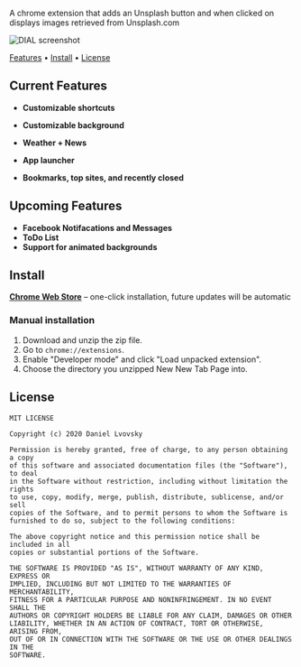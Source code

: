 A chrome extension that adds an Unsplash button and when clicked on displays images retrieved from Unsplash.com

![DIAL screenshot](https://lh3.googleusercontent.com/JDRFm0Hcs-cW7oqTZl_PKyYZhSvY5IzxxfU0E6NMVSFInRnrkym_6D3YGMU2rKiETfq488Iexg=w640-h400-e365)   

[Features](#features) • [Install](#install) • [License](#license)

## Current Features

+ **Customizable shortcuts**

+ **Customizable background**

+ **Weather + News**

+ **App launcher**

+ **Bookmarks, top sites, and recently closed**

## Upcoming Features

+ **Facebook Notifacations and Messages**
+ **ToDo List**
+ **Support for animated backgrounds**

## Install

[**Chrome Web Store**](https://chrome.google.com/webstore/detail/new-tab-dial/jhcadhkfandbknkhibmfojeibbgjehmn) – one-click installation, future updates will be automatic



### Manual installation

1. Download and unzip the zip file.
2. Go to `chrome://extensions`.
3. Enable "Developer mode" and click "Load unpacked extension".
4. Choose the directory you unzipped New New Tab Page into.

## License

```
MIT LICENSE

Copyright (c) 2020 Daniel Lvovsky

Permission is hereby granted, free of charge, to any person obtaining a copy
of this software and associated documentation files (the "Software"), to deal
in the Software without restriction, including without limitation the rights
to use, copy, modify, merge, publish, distribute, sublicense, and/or sell
copies of the Software, and to permit persons to whom the Software is
furnished to do so, subject to the following conditions:

The above copyright notice and this permission notice shall be included in all
copies or substantial portions of the Software.

THE SOFTWARE IS PROVIDED "AS IS", WITHOUT WARRANTY OF ANY KIND, EXPRESS OR
IMPLIED, INCLUDING BUT NOT LIMITED TO THE WARRANTIES OF MERCHANTABILITY,
FITNESS FOR A PARTICULAR PURPOSE AND NONINFRINGEMENT. IN NO EVENT SHALL THE
AUTHORS OR COPYRIGHT HOLDERS BE LIABLE FOR ANY CLAIM, DAMAGES OR OTHER
LIABILITY, WHETHER IN AN ACTION OF CONTRACT, TORT OR OTHERWISE, ARISING FROM,
OUT OF OR IN CONNECTION WITH THE SOFTWARE OR THE USE OR OTHER DEALINGS IN THE
SOFTWARE.

`````````````````````````````````````````````````````````````````````````````

